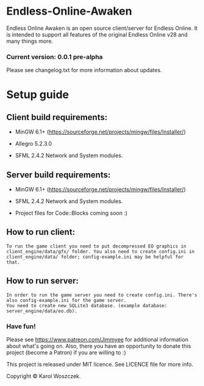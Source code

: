 # Endless-Online-Awaken
Endless Online Awaken is an open source client/server for Endless Online. It is intended to support all features of the original Endless Online v28 and many things more.


### Current version: 0.0.1 pre-alpha

Please see changelog.txt for more information about updates.


# Setup guide
## Client build requirements:
* MinGW 6.1+ (https://sourceforge.net/projects/mingw/files/Installer/)

* Allegro 5.2.3.0

* SFML 2.4.2 Network and System modules.

## Server build requirements:
* MinGW 6.1+ (https://sourceforge.net/projects/mingw/files/Installer/)

* SFML 2.4.2 Network and System modules.


* Project files for Code::Blocks coming soon :)

## How to run client:
```
To run the game client you need to put decompressed EO graphics in client_engine/data/gfx/ folder. You also need to create config.ini in client_engine/data/ folder; config-example.ini may be helpful for that.
```
## How to run server:
```
In order to run the game server you need to create config.ini. There's also config-example.ini for the game server.
You need to create new SQLite3 database. (example database: server_engine/data/eo.db).
```

### Have fun!

Please see https://www.patreon.com/Jimmyee for additional information about what's going on. Also, there you have an opportunity to donate this project (become a Patron) if you are willing to :)


This project is released under MIT licence. See LICENCE file for more info.

Copyright © Karol Woszczek.
